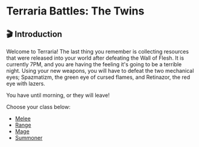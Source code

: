 
# Terraria Battles: The Twins

## 🎬 Introduction

Welcome to Terraria!  The last thing you remember is collecting resources that were released into your world after defeating the Wall of Flesh.  It is currently 7PM, and you are having the feeling it's going to be a terrible night.  Using your new weapons, you will have to defeat the two mechanical eyes; Spazmatizm, the green eye of cursed flames, and Retinazor, the red eye with lazers.

You have until morning, or they will leave!

Choose your class below:

- [Melee](./scene1.md)
- [Range](./scene2.md)
- [Mage](./scene3.md)
- [Summoner](./scene4.md)